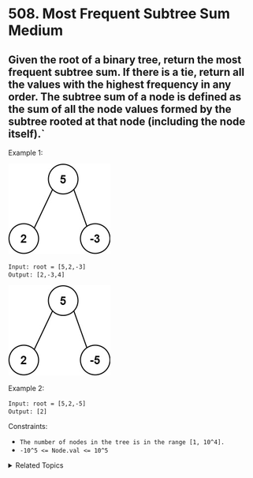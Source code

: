 # 508. Most Frequent Subtree Sum<br> Medium

## Given the root of a binary tree, return the most frequent subtree sum. If there is a tie, return all the values with the highest frequency in any order. The subtree sum of a node is defined as the sum of all the node values formed by the subtree rooted at that node (including the node itself).`

Example 1:

<img src="assets/freq1-tree.jpg">

```
Input: root = [5,2,-3]
Output: [2,-3,4]
```

<img src="assets/freq2-tree.jpg">

Example 2:

```
Input: root = [5,2,-5]
Output: [2]
```

Constraints:

- `The number of nodes in the tree is in the range [1, 10^4].`
- `-10^5 <= Node.val <= 10^5`

<details>

<summary> Related Topics </summary>

-   `Tree`
-   `Hash table`

</details>
